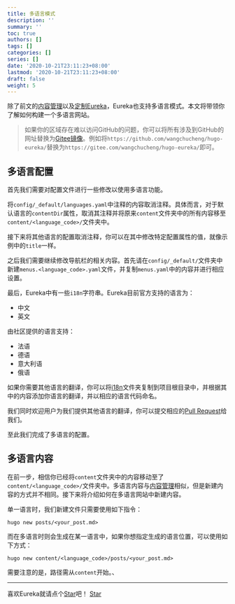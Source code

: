 ```yaml
---
title: 多语言模式
description: ''
summary: ''
toc: true
authors: []
tags: []
categories: []
series: []
date: '2020-10-21T23:11:23+08:00'
lastmod: '2020-10-21T23:11:23+08:00'
draft: false
weight: 5
---
```


除了前文的[内容管理](../content-management/)以及[定制Eureka](../customization/)，Eureka也支持多语言模式。本文将带领你了解如何构建一个多语言网站。

<!--more-->

>	如果你的区域存在难以访问GitHub的问题，你可以将所有涉及到GitHub的网址替换为[Gitee镜像](https://gitee.com/wangchucheng/hugo-eureka/)。例如将`https://github.com/wangchucheng/hugo-eureka/`替换为`https://gitee.com/wangchucheng/hugo-eureka/`即可。

## 多语言配置

首先我们需要对配置文件进行一些修改以使用多语言功能。

将`config/_default/languages.yaml`中注释的内容取消注释。具体而言，对于默认语言的`contentDir`属性，取消其注释并将原来`content`文件夹中的所有内容移至`content/<language_code>/`文件夹中。

接下来将其他语言的配置取消注释，你可以在其中修改特定配置属性的值，就像示例中的`title`一样。

之后我们需要继续修改导航栏的相关内容。首先请在`config/_default/`文件夹中新建`menus.<language_code>.yaml`文件，并复制`menus.yaml`中的内容并进行相应设置。

最后，Eureka中有一些`i18n`字符串。Eureka目前官方支持的语言为：

-	中文
-	英文

由社区提供的语言支持：

-	法语
-	德语
-	意大利语
-	俄语

如果你需要其他语言的翻译，你可以将[i18n](https://github.com/wangchucheng/hugo-eureka/tree/master/i18n)文件夹复制到项目根目录中，并根据其中的内容添加你语言的翻译，并以相应的语言代码命名。

我们同时欢迎用户为我们提供其他语言的翻译，你可以提交相应的[Pull Request](https://github.com/wangchucheng/hugo-eureka/pulls)给我们。

至此我们完成了多语言的配置。

## 多语言内容

在前一步，相信你已经将`content`文件夹中的内容移动至了`content/<language_code>/`文件夹中。多语言内容与[内容管理](../content-management)相似，但是新建内容的方式并不相同。接下来将介绍如何在多语言网站中新建内容。

单一语言时，我们新建文件只需要使用如下指令：

```shell
hugo new posts/<your_post.md>
```

而在多语言时则会生成在某一语言中，如果你想指定生成的语言位置，可以使用如下方式：

```shell
hugo new content/<language_code>/posts/<your_post.md>
```

需要注意的是，路径需从`content`开始。、

---

<div class="flex flex-col items-center">
	<span class="mb-4">喜欢Eureka就请点个<a href="https://github.com/wangchucheng/hugo-eureka">Star</a>吧！</span>
	<a class="github-button" href="https://github.com/wangchucheng/hugo-eureka" data-size="large" aria-label="Star wangchucheng/hugo-eureka on GitHub">Star</a>
</div>
